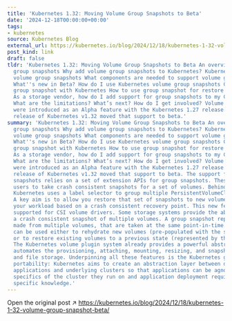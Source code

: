 ```yaml
---
title: 'Kubernetes 1.32: Moving Volume Group Snapshots to Beta'
date: '2024-12-18T00:00:00+00:00'
tags:
- kubernetes
source: Kubernetes Blog
external_url: https://kubernetes.io/blog/2024/12/18/kubernetes-1-32-volume-group-snapshot-beta/
post_kind: link
draft: false
tldr: 'Kubernetes 1.32: Moving Volume Group Snapshots to Beta An overview of volume
  group snapshots Why add volume group snapshots to Kubernetes? Kubernetes APIs for
  volume group snapshots What components are needed to support volume group snapshots
  What''s new in Beta? How do I use Kubernetes volume group snapshots Creating a new
  group snapshot with Kubernetes How to use group snapshot for restore in Kubernetes
  As a storage vendor, how do I add support for group snapshots to my CSI driver?
  What are the limitations? What’s next? How do I get involved? Volume group snapshots
  were introduced as an Alpha feature with the Kubernetes 1.27 release. The recent
  release of Kubernetes v1.32 moved that support to beta.'
summary: 'Kubernetes 1.32: Moving Volume Group Snapshots to Beta An overview of volume
  group snapshots Why add volume group snapshots to Kubernetes? Kubernetes APIs for
  volume group snapshots What components are needed to support volume group snapshots
  What''s new in Beta? How do I use Kubernetes volume group snapshots Creating a new
  group snapshot with Kubernetes How to use group snapshot for restore in Kubernetes
  As a storage vendor, how do I add support for group snapshots to my CSI driver?
  What are the limitations? What’s next? How do I get involved? Volume group snapshots
  were introduced as an Alpha feature with the Kubernetes 1.27 release. The recent
  release of Kubernetes v1.32 moved that support to beta. The support for volume group
  snapshots relies on a set of extension APIs for group snapshots. These APIs allow
  users to take crash consistent snapshots for a set of volumes. Behind the scenes,
  Kubernetes uses a label selector to group multiple PersistentVolumeClaims for snapshotting.
  A key aim is to allow you restore that set of snapshots to new volumes and recover
  your workload based on a crash consistent recovery point. This new feature is only
  supported for CSI volume drivers. Some storage systems provide the ability to create
  a crash consistent snapshot of multiple volumes. A group snapshot represents copies
  made from multiple volumes, that are taken at the same point-in-time. A group snapshot
  can be used either to rehydrate new volumes (pre-populated with the snapshot data)
  or to restore existing volumes to a previous state (represented by the snapshots).
  The Kubernetes volume plugin system already provides a powerful abstraction that
  automates the provisioning, attaching, mounting, resizing, and snapshotting of block
  and file storage. Underpinning all these features is the Kubernetes goal of workload
  portability: Kubernetes aims to create an abstraction layer between distributed
  applications and underlying clusters so that applications can be agnostic to the
  specifics of the cluster they run on and application deployment requires no cluster
  specific knowledge.'
---
```

Open the original post ↗ https://kubernetes.io/blog/2024/12/18/kubernetes-1-32-volume-group-snapshot-beta/
